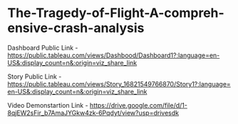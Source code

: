 # The-Tragedy-of-Flight-A-compreh-ensive-crash-analysis


Dashboard Public Link - https://public.tableau.com/views/Dashbood/Dashboard1?:language=en-US&:display_count=n&:origin=viz_share_link

Story Public Link - https://public.tableau.com/views/Story_16821549766870/Story1?:language=en-US&:display_count=n&:origin=viz_share_link

Video Demonstartion Link - https://drive.google.com/file/d/1-8qjEW2sFir_b7AmaJYGkw4zk-6Pqdyt/view?usp=drivesdk
